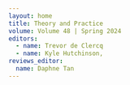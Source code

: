 ```yaml
---
layout: home
title: Theory and Practice
volume: Volume 48 | Spring 2024
editors:
  - name: Trevor de Clercq
  - name: Kyle Hutchinson,
reviews_editor: 
  name: Daphne Tan
---
```

